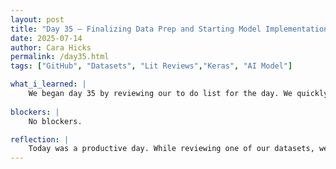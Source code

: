 ```yaml
---
layout: post
title: "Day 35 – Finalizing Data Prep and Starting Model Implementation "
date: 2025-07-14
author: Cara Hicks
permalink: /day35.html
tags: ["GitHub", "Datasets", "Lit Reviews","Keras", "AI Model"]

what_i_learned: |
    We began day 35 by reviewing our to do list for the day. We quickly got to work finalizing the last steps of our preprocessing before merging and splitting our datasets. One major change we made was revisiting an earlier decision, we initially focused on a dataset with a large number of darker skin tones, but later decided to retrieve and include the remaining patients skin tones and corresponding images to ensure better model performance through more diverse data. We also began writing code for the three algorithms we plan to implement Grad-CAM, SHAP, and DCAN. As always, we ended the day with our daily blog post.
    
blockers: |
    No blockers.

reflection: |
    Today was a productive day. While reviewing one of our datasets, we noticed a value of -1 in the skin tone column, which we learned represents individuals with albino skin. I thought it was really interesting and important that our dataset allows us to account for that level of inclusivity in skin tone representation. On another note, the current workspace has been a bit distracting for me due to the constant movement and noise, which makes it harder to stay focused.
---
```

